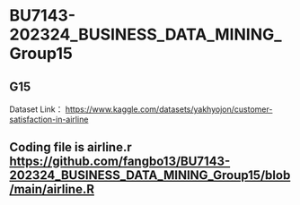 # BU7143-202324_BUSINESS_DATA_MINING_Group15
## G15

Dataset Link： https://www.kaggle.com/datasets/yakhyojon/customer-satisfaction-in-airline
 

## Coding file is airline.r https://github.com/fangbo13/BU7143-202324_BUSINESS_DATA_MINING_Group15/blob/main/airline.R
